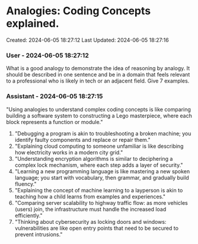 # Analogies: Coding Concepts explained.

Created: 2024-06-05 18:27:12
Last Updated: 2024-06-05 18:27:16

### User - 2024-06-05 18:27:12

What is a good analogy to demonstrate the idea of reasoning by analogy. It should be described in one sentence and be in a domain that feels relevant to a professional who is likely in tech or an adjacent field. Give 7 examples.

### Assistant - 2024-06-05 18:27:15

"Using analogies to understand complex coding concepts is like comparing building a software system to constructing a Lego masterpiece, where each block represents a function or module."

1. "Debugging a program is akin to troubleshooting a broken machine; you identify faulty components and replace or repair them."
2. "Explaining cloud computing to someone unfamiliar is like describing how electricity works in a modern city grid."
3. "Understanding encryption algorithms is similar to deciphering a complex lock mechanism, where each step adds a layer of security."
4. "Learning a new programming language is like mastering a new spoken language; you start with vocabulary, then grammar, and gradually build fluency."
5. "Explaining the concept of machine learning to a layperson is akin to teaching how a child learns from examples and experiences."
6. "Comparing server scalability to highway traffic flow: as more vehicles (users) join, the infrastructure must handle the increased load efficiently."
7. "Thinking about cybersecurity as locking doors and windows: vulnerabilities are like open entry points that need to be secured to prevent intrusions."

